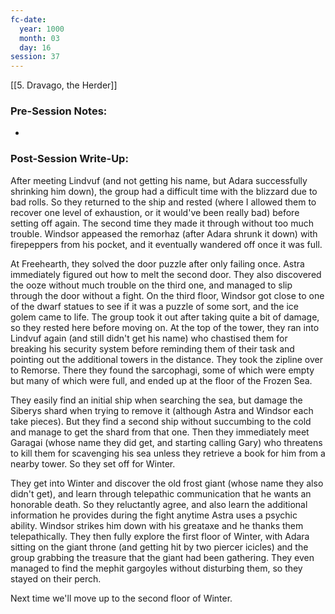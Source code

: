 ```yaml
---
fc-date:
  year: 1000
  month: 03
  day: 16
session: 37
---
```

[[5. Dravago, the Herder]]

### Pre-Session Notes:
* 


### Post-Session Write-Up:
After meeting Lindvuf (and not getting his name, but Adara successfully shrinking him down), the group had a difficult time with the blizzard due to bad rolls. So they returned to the ship and rested (where I allowed them to recover one level of exhaustion, or it would've been really bad) before setting off again. The second time they made it through without too much trouble. Windsor appeased the remorhaz (after Adara shrunk it down) with firepeppers from his pocket, and it eventually wandered off once it was full.

At Freehearth, they solved the door puzzle after only failing once. Astra immediately figured out how to melt the second door. They also discovered the ooze without much trouble on the third one, and managed to slip through the door without a fight. On the third floor, Windsor got close to one of the dwarf statues to see if it was a puzzle of some sort, and the ice golem came to life. The group took it out after taking quite a bit of damage, so they rested here before moving on. At the top of the tower, they ran into Lindvuf again (and still didn't get his name) who chastised them for breaking his security system before reminding them of their task and pointing out the additional towers in the distance. They took the zipline over to Remorse. There they found the sarcophagi, some of which were empty but many of which were full, and ended up at the floor of the Frozen Sea.

They easily find an initial ship when searching the sea, but damage the Siberys shard when trying to remove it (although Astra and Windsor each take pieces). But they find a second ship without succumbing to the cold and manage to get the shard from that one. Then they immediately meet Garagai (whose name they did get, and starting calling Gary) who threatens to kill them for scavenging his sea unless they retrieve a book for him from a nearby tower. So they set off for Winter.

They get into Winter and discover the old frost giant (whose name they also didn't get), and learn through telepathic communication that he wants an honorable death. So they reluctantly agree, and also learn the additional information he provides during the fight anytime Astra uses a psychic ability. Windsor strikes him down with his greataxe and he thanks them telepathically. They then fully explore the first floor of Winter, with Adara sitting on the giant throne (and getting hit by two piercer icicles) and the group grabbing the treasure that the giant had been gathering. They even managed to find the mephit gargoyles without disturbing them, so they stayed on their perch.

Next time we'll move up to the second floor of Winter.